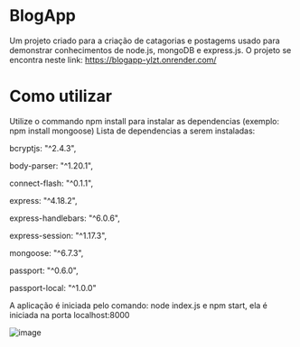 # BlogApp

Um projeto criado para a criação de catagorias e postagems usado para demonstrar conhecimentos de node.js, mongoDB e express.js. O projeto se encontra neste link: https://blogapp-ylzt.onrender.com/

# Como utilizar

Utilize o commando npm install para instalar as dependencias (exemplo: npm install mongoose)
Lista de dependencias a serem instaladas:

bcryptjs: "^2.4.3",

body-parser: "^1.20.1",

connect-flash: "^0.1.1",

express: "^4.18.2",

express-handlebars: "^6.0.6",

express-session: "^1.17.3",

mongoose: "^6.7.3",

passport: "^0.6.0",

passport-local: "^1.0.0"

A aplicação é iniciada pelo comando: node index.js e npm start, ela é iniciada na porta localhost:8000

![image](https://user-images.githubusercontent.com/66483360/206799488-9dd75f89-b4dc-461e-b8fc-d9f8e56932ff.png)
